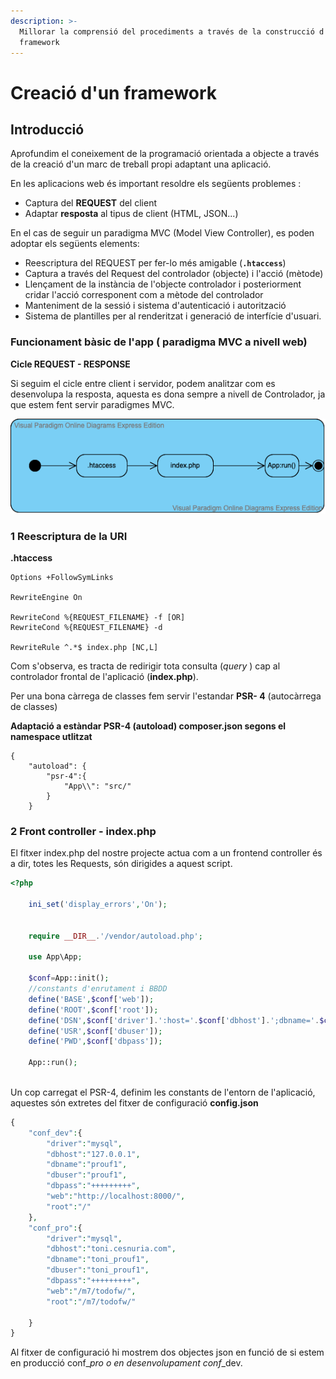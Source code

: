 ```yaml
---
description: >-
  Millorar la comprensió del procediments a través de la construcció d'un
  framework
---
```


# Creació d'un framework

## Introducció

Aprofundim el coneixement de la programació orientada a objecte a través de la creació d'un marc de treball propi adaptant una aplicació.

En les aplicacions web és important resoldre els següents problemes :

* Captura del **REQUEST** del client
* Adaptar **resposta** al tipus de client \(HTML, JSON...\)

En el cas de seguir un paradigma MVC \(Model View Controller\), es poden adoptar els següents elements:

* Reescriptura del REQUEST per fer-lo més amigable \(**`.htaccess`**\)
* Captura a través del Request del controlador \(objecte\) i l'acció \(mètode\)
* Llençament de la instància de l'objecte controlador i posteriorment cridar l'acció corresponent com a mètode del controlador
* Manteniment de la sessió i sistema d'autenticació i autorització
* Sistema de plantilles per al renderitzat i generació de interfície d'usuari.





### **Funcionament bàsic de l'app \( paradigma MVC a nivell web\)**

**Cicle REQUEST - RESPONSE**

Si seguim el cicle entre client i servidor, podem analitzar com es desenvolupa la resposta, aquesta es dona sempre a nivell de Controlador, ja que estem fent servir paradigmes MVC.

![Cicle Request abans d&apos;arribar al controlador](../.gitbook/assets/cicle-request.png)

### **1 Reescriptura de la URI**

**.htaccess**

```text
Options +FollowSymLinks

RewriteEngine On

RewriteCond %{REQUEST_FILENAME} -f [OR]
RewriteCond %{REQUEST_FILENAME} -d 

RewriteRule ^.*$ index.php [NC,L]
```

Com s'observa, es tracta de redirigir tota consulta \(_query_ \) cap al controlador frontal de l'aplicació \(**index.php**\).

Per una bona càrrega de classes fem servir l'estandar **PSR- 4** \(autocàrrega de classes\)

**Adaptació a estàndar PSR-4 \(autoload\) composer.json segons el namespace utlitzat**

```text
{
    "autoload": {
        "psr-4":{
            "App\\": "src/"
        }
    }
```

### 2 Front controller  - index.php

El fitxer index.php del nostre projecte actua com a un frontend controller és a dir, totes les Requests, són dirigides a aquest script.

```php
<?php

    ini_set('display_errors','On');
   

    require __DIR__.'/vendor/autoload.php';
    
    use App\App;
    
    $conf=App::init();
    //constants d'enrutament i BBDD
    define('BASE',$conf['web']);
    define('ROOT',$conf['root']);
    define('DSN',$conf['driver'].':host='.$conf['dbhost'].';dbname='.$conf['dbname']);
    define('USR',$conf['dbuser']);
    define('PWD',$conf['dbpass']);

    App::run();
    
```

Un cop carregat el PSR-4, definim les constants de l'entorn de l'aplicació, aquestes són extretes del fitxer de configuració **config.json**

```php
{
    "conf_dev":{
        "driver":"mysql",
        "dbhost":"127.0.0.1",
        "dbname":"prouf1",
        "dbuser":"prouf1",
        "dbpass":"+++++++++",
        "web":"http://localhost:8000/",
        "root":"/"
    },
    "conf_pro":{
        "driver":"mysql",
        "dbhost":"toni.cesnuria.com",
        "dbname":"toni_prouf1",
        "dbuser":"toni_prouf1",
        "dbpass":"+++++++++",
        "web":"/m7/todofw/",
        "root":"/m7/todofw/"

    }
}
```

Al fitxer de configuració hi mostrem dos objectes json en funció de si estem en producció conf\__pro o en desenvolupament conf_\_dev.



